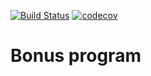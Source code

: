 [![Build Status](https://travis-ci.org/Leonid716/JavaCourse.svg?branch=master)](https://travis-ci.org/Leonid716/SportmasterBonus) [![codecov](https://codecov.io/gh/Leonid716/SportmasterBonus/branch/master/graph/badge.svg)](https://codecov.io/gh/Leonid716/SportmasterBonus)

# Bonus program
